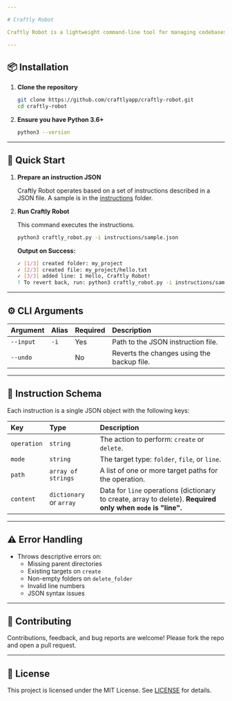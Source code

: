 ```yaml
---

# Craftly Robot

Craftly Robot is a lightweight command-line tool for managing codebases at scale. Need to set up project structure, or edit and modify files in a large codebase? Just describe it in a JSON file, and let Craftly Robot handle it for you.

---
```


## 📦 Installation

1.  **Clone the repository**

    ```bash
    git clone https://github.com/craftlyapp/craftly-robot.git
    cd craftly-robot
    ```
2.  **Ensure you have Python 3.6+**

    ```bash
    python3 --version
    ```

---

## 🚀 Quick Start

1.  **Prepare an instruction JSON**

    Craftly Robot operates based on a set of instructions described in a JSON file. A sample is in the [instructions](instructions) folder.

2.  **Run Craftly Robot**

    This command executes the instructions.

    ```bash
    python3 craftly_robot.py -i instructions/sample.json
    ```

    **Output on Success:**
    ```bash
    ✓ [1/3] created folder: my_project
    ✓ [2/3] created file: my_project/hello.txt
    ✓ [3/3] added line: 1 Hello, Craftly Robot!
    ! To revert back, run: python3 craftly_robot.py -i instructions/sample.json --undo
    ```

---

## ⚙️ CLI Arguments

| Argument  | Alias | Required | Description                                |
| :-------- | :---- | :------- | :----------------------------------------- |
| `--input` | `-i`  | Yes      | Path to the JSON instruction file.         |
| `--undo`  |       | No       | Reverts the changes using the backup file. |

---

## 🔧 Instruction Schema

Each instruction is a single JSON object with the following keys:

| Key         | Type                          | Description                                                                                             |
| :---------- | :---------------------------- | :------------------------------------------------------------------------------------------------------ |
| `operation` | `string`                      | The action to perform: `create` or `delete`.                                                            |
| `mode`      | `string`                      | The target type: `folder`, `file`, or `line`.                                                           |
| `path`      | `array of strings`            | A list of one or more target paths for the operation.                                                   |
| `content`   | `dictionary` or `array` | Data for `line` operations (dictionary to create, array to delete). **Required only when `mode` is "line".** |

---

## ⚠️ Error Handling

*   Throws descriptive errors on:
    *   Missing parent directories
    *   Existing targets on `create`
    *   Non-empty folders on `delete_folder`
    *   Invalid line numbers
    *   JSON syntax issues
    
---

## 🤝 Contributing

Contributions, feedback, and bug reports are welcome! Please fork the repo and open a pull request.

---

## 📄 License

This project is licensed under the MIT License. See [LICENSE](LICENSE) for details.
